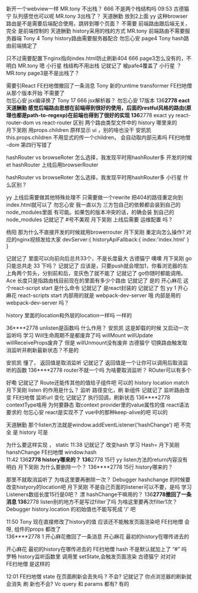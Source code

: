 新开一个webview一样 
MR.tony
不出栈？ 
666
不是两个栈结构吗 
09:53
古德猫宁
队列感觉也可以呢 
MR.tony
3出栈了？ 
天道酬勤
放到2上面 
yy
这种browser路由是不是需要后端配合使用，跳转到哪个页面？ 不需要
前端路由跟后端无关，完全 是前端控制的
天道酬勤
history采用的栈的方式 
MR.tony
前端路由不需要服务器端 
Tony
4 
Tony
history路由需要服务器配合 
勿忘心安
page4 
Tony
hash路由前端搞定了 

只不过需要配置下nginx指向index.html防止刷新404 
666
page3怎么没有的，不明白 
MR.tony
嗯 
小行星
栈结构不用出栈 
记就记了
被pafe4覆盖了 
小行星
？ 
MR.tony
page3是不是出栈了？ 


需要引React 
FE扫地僧撤回了一条消息
Tony
新的runtime transformer 
FE扫地僧
从那个版本开始 不需要了  
勿忘心安
jsx编译换了 
Tony
17 
666
jsx解析器？ 
勿忘心安
17版本 
136****2778
eact 
天道酬勤
感觉后端路由思想在前端得到很好的使用，后面的restful风格的路由(原理也都是path-to-regexp)在前端也得到了很好的实现 
136****2778
exact 
yy
react-router-dom  vs react-router   区别 
两个路由类型文件中的 history 哪里来的  
月下吴刚
用props.children   原样显示 ui  ，别的啥也没干 
安凯凯
this.props.children 不用显式的传一个children， 会自动取内部元素吗 
FE扫地僧
-dom 第四行写错了  

hashRouter vs browseRoter  怎么选择，我发现平时用hashRouter多 
开发的时候et hashRouter
上线后用browserRouter

hashRouter vs browseRoter  怎么选择，我发现平时用hashRouter多 
小行星
什么区别？
 
yy
上线后需要做其他特殊处理不 
只需要做一个rewrite 把404的路径重定向到index.html就可以了
勿忘心安
我一直以为 三方包自己的依赖都会装到自己的node_modules里面 
有可能。如果包的版本冲突的话，的确会装 到自己的node_modules
记就记了
#号不美观 
月下吴刚
上线后需要 运维配置 吗？ 
 
杨阳
那为什么不直接开发的时候就用browerrouter 
月下吴刚
重定向怎么操作? 
对应的nginx视频发给大家
devServer:{
    historyApiFallback:{
        index:'index.html'
    }
}




记就记了
里面可以向前向后总共33个，不是长度最大 
古德猫宁
噢噢 
月下吴刚
go 只能总共走 33 下吗？ 
记就记了
应该是，只要push就会增加1，你看浏览器的左上角两个剪头，分别前和后，变灰色了就不能了 
记就记了
go你随时都能调用。 
Ace
长度只是指路由栈目前现在的里面有多少个路由 
记就记了
是的 
开心麻花
这个react-script start  是什么命令 
记就记了
是react封装的 
记就记了
包 
yy
1 
开心麻花
react-scripts start 内部用的就是 webpack-dev-server
哦 内部是用的webpack-dev-server 吗？ 


history 里面的location和外层的location一样吗 一样的

36****2778
unlisten是函数吗 什么作用？ 
安凯凯
这是卸载的时候 又启动一次监听吗 
学习
Will生命周期不是都废弃了吗 
willMount willUpdate willReceiveProps废弃了
但是 willUnmount没有废弃
古德猫宁
切换路由触发取消监听并刷新最新状态？不是的

安凯凯
懂了， 返回值是取消监听 
记就记了
返回值是一个让你可以调用后取消监听的函数 
136****2778
router不就一个吗 为啥要取消监听？ 
ROuter可以有多个


好嘞 
记就记了
Route还能传其他的值给子组件吧 可以的 history location match
月下吴刚
listen 的作用是什么？ 
监听 路径变化，刷 新组件
记就记了
监听路由改变 
FE扫地僧
监听url 变化 
记就记了
执行回调，刷新状态 
136****2778
contextType啥用 为何要静态 
取context provider里的value属性的值 
react语法要求的
勿忘心安
react是实现不了 vue中的那种keep-alive的吧 
可以的

天道酬勤
那个listen方法就是window.addEventListener('hashChange') 吧 
不完全 是
history 可是



为什么要这样实现  ， static 
11:38
记就记了
改变hash 
学习
Hash= 
月下吴刚
hanshChange 
FE扫地僧
window.hash  
11:42
136****2778
history哪来的？ 
136****2778
15行 
yy
listen方法的return内容没有明白 
月下吴刚
为什么要删除一个？ 
136****2778
15行 history哪来的？  


那里不就取消监听了 为啥这里要再删除一次？ 
Debugger
hashchange 的时候要改变histyory的location吧 
月下吴刚
不是自己页面的listener可以不要，是吗 
学习
Listeners数组长度15行是0吧？ 
漂
hashChange干嘛用的？ 
136****2778撤回了一条消息
136****2778
listen别的地方不是写过filter了吗 为啥这里要再次filter1次？  
Debugger
history.location 的初始值也不能写死成 '/' 吧 


11:50
Tony
现在直接修改了history的值 应该还不能触发页面渲染吧 
FE扫地僧
会呀, 组件的props 都改了  
136****2778
1 
开心麻花撤回了一条消息
开心麻花
最初的history在哪传进去的 



开心麻花
最初的history在哪传进去的 
FE扫地僧
hash 不是默认就加上了 “#” 吗 
罗畅
history监听函数里 调用里 setState,会触发页面渲染 
古德猫宁
对对对  
FE扫地僧
是这样的  


12:01
FE扫地僧
state 在页面刷新会丢失吗 ? 不会?
记就记了
你点浏览器的刷新就会消失 刷 新也不会?
Vc
query 和 params 都有? 有的
